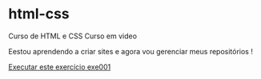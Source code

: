 # html-css
 Curso de HTML e CSS Curso em video

Eestou aprendendo a criar sites e agora vou gerenciar meus repositórios !

<a href="https://bicalhoodev.github.io/html-css\exercicios\exe001/exe001.html">Executar este exercício exe001</a>